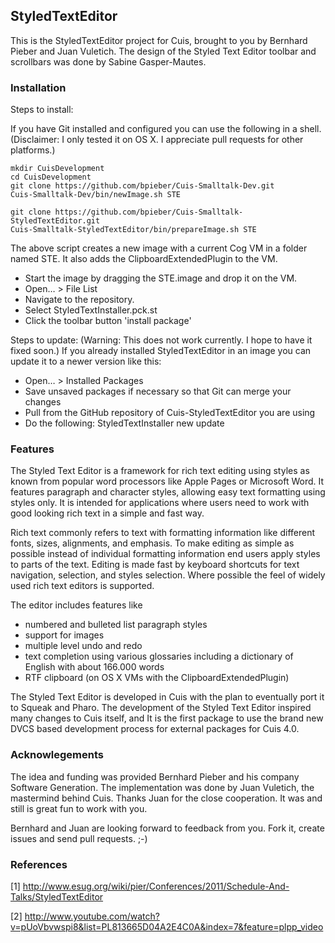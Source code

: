 StyledTextEditor
----------------

This is the StyledTextEditor project for Cuis, brought to you by Bernhard Pieber and Juan Vuletich. The design of the Styled Text Editor toolbar and scrollbars was done by Sabine Gasper-Mautes.

### Installation ###

Steps to install:

If you have Git installed and configured you can use the following in a shell. (Disclaimer: I only tested it on OS X. I appreciate pull requests for other platforms.)
```
mkdir CuisDevelopment
cd CuisDevelopment
git clone https://github.com/bpieber/Cuis-Smalltalk-Dev.git
Cuis-Smalltalk-Dev/bin/newImage.sh STE

git clone https://github.com/bpieber/Cuis-Smalltalk-StyledTextEditor.git
Cuis-Smalltalk-StyledTextEditor/bin/prepareImage.sh STE
```
The above script creates a new image with a current Cog VM in a folder named STE. It also adds the ClipboardExtendedPlugin to the VM.
- Start the image by dragging the STE.image and drop it on the VM.
- Open… > File List
- Navigate to the repository.
- Select StyledTextInstaller.pck.st
- Click the toolbar button 'install package'

Steps to update:
(Warning: This does not work currently. I hope to have it fixed soon.)
If you already installed StyledTextEditor in an image you can update it to a newer version like this:
- Open… > Installed Packages
- Save unsaved packages if necessary so that Git can merge your changes
- Pull from the GitHub repository of Cuis-StyledTextEditor you are using
- Do the following: StyledTextInstaller new update 


### Features ###

The Styled Text Editor is a framework for rich text editing using styles as known from popular word processors like Apple Pages or Microsoft Word. It features paragraph and character styles, allowing easy text formatting using styles only. It is intended for applications where users need to work with good looking rich text in a simple and fast way.

Rich text commonly refers to text with formatting information like different fonts, sizes, alignments, and emphasis. To make editing as simple as possible instead of individual formatting information end users apply styles to parts of the text. Editing is made fast by keyboard shortcuts for text navigation, selection, and styles selection. Where possible the feel of widely used rich text editors is supported.

The editor includes features like
- numbered and bulleted list paragraph styles
- support for images
- multiple level undo and redo
- text completion using various glossaries including a dictionary of English with about 166.000 words
- RTF clipboard (on OS X VMs with the ClipboardExtendedPlugin)

The Styled Text Editor is developed in Cuis with the plan to eventually port it to Squeak and Pharo. The development of the Styled Text Editor inspired many changes to Cuis itself, and It is the first package to use the brand new DVCS based development process for external packages for Cuis 4.0. 

### Acknowlegements ###

The idea and funding was provided Bernhard Pieber and his company Software Generation. The implementation was done by Juan Vuletich, the mastermind behind Cuis. Thanks Juan for the close cooperation. It was and still is great fun to work with you.

Bernhard and Juan are looking forward to feedback from you. Fork it, create issues and send pull requests. ;-)


### References ###

[1] http://www.esug.org/wiki/pier/Conferences/2011/Schedule-And-Talks/StyledTextEditor

[2] http://www.youtube.com/watch?v=pUoVbvwspi8&list=PL813665D04A2E4C0A&index=7&feature=plpp_video
